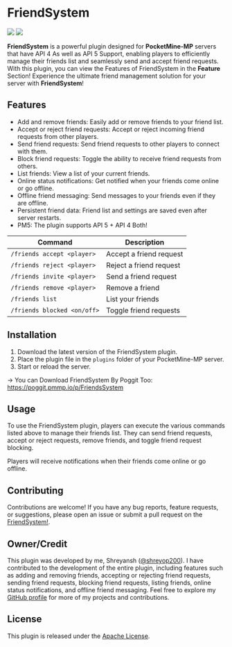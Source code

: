 # FriendSystem

[![](https://poggit.pmmp.io/shield.state/FriendsSystem)](https://poggit.pmmp.io/p/FriendsSystem)
<a href="https://poggit.pmmp.io/p/FriendsSystem"><img src="https://poggit.pmmp.io/shield.state/FriendsSystem"></a>

**FriendSystem** is a powerful plugin designed for **PocketMine-MP** servers that have API 4 As well as API 5 Support, enabling players to efficiently manage their friends list and seamlessly send and accept friend requests. With this plugin, you can view the Features of FriendSystem in the **Feature** Section!
Experience the ultimate friend management solution for your server with **FriendSystem**!

## Features

- Add and remove friends: Easily add or remove friends to your friend list.
- Accept or reject friend requests: Accept or reject incoming friend requests from other players.
- Send friend requests: Send friend requests to other players to connect with them.
- Block friend requests: Toggle the ability to receive friend requests from others.
- List friends: View a list of your current friends.
- Online status notifications: Get notified when your friends come online or go offline.
- Offline friend messaging: Send messages to your friends even if they are offline.
- Persistent friend data: Friend list and settings are saved even after server restarts.
- PM5: The plugin supports API 5 + API 4 Both!


| Command                       | Description                   |
|-------------------------------|-------------------------------|
| `/friends accept <player>`    | Accept a friend request       |
| `/friends reject <player>`    | Reject a friend request       |
| `/friends invite <player>`    | Send a friend request         |
| `/friends remove <player>`    | Remove a friend               |
| `/friends list`               | List your friends             |
| `/friends blocked <on/off>`   | Toggle friend requests        |


## Installation

1. Download the latest version of the FriendSystem plugin.
2. Place the plugin file in the `plugins` folder of your PocketMine-MP server.
3. Start or reload the server.

 -> You can Download FriendSystem By Poggit Too: https://poggit.pmmp.io/p/FriendsSystem

## Usage

To use the FriendSystem plugin, players can execute the various commands listed above to manage their friends list. They can send friend requests, accept or reject requests, remove friends, and toggle friend request blocking.

Players will receive notifications when their friends come online or go offline.

## Contributing

Contributions are welcome! If you have any bug reports, feature requests, or suggestions, please open an issue or submit a pull request on the [FriendSystem!](https://github.com/shreyop200/FriendsSystem).

## Owner/Credit

This plugin was developed by me, Shreyansh ([@shreyop200](https://github.com/shreyop200)). I have contributed to the development of the entire plugin, including features such as adding and removing friends, accepting or rejecting friend requests, sending friend requests, blocking friend requests, listing friends, online status notifications, and offline friend messaging. Feel free to explore my [GitHub profile](https://github.com/shreyop200) for more of my projects and contributions.


## License

This plugin is released under the [Apache License](LICENSE).
